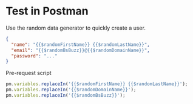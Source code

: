 # Test in Postman
Use the random data generator to quickly create a user.
```json
{
  "name": "{{$randomFirstName}} {{$randomLastName}}",
  "email": "{{$randomBsBuzz}}@{{$randomDomainName}}",
  "password": "..."
}
```
Pre-request script
```javascript
pm.variables.replaceIn('{{$randomFirstName}} {{$randomLastName}}');
pm.variables.replaceIn('{{$randomDomainName}}');
pm.variables.replaceIn('{{$randomBsBuzz}}');
```
